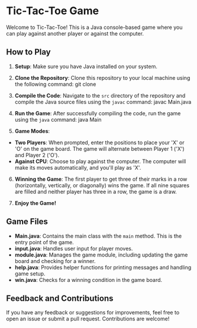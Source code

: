 # Tic-Tac-Toe Game

Welcome to Tic-Tac-Toe! This is a Java console-based game where you can play against another player or against the computer.

## How to Play

1. **Setup**: Make sure you have Java installed on your system.

2. **Clone the Repository**: Clone this repository to your local machine using the following command:
   git clone <repository-url>

3. **Compile the Code**: Navigate to the `src` directory of the repository and compile the Java source files using the `javac` command:
   javac Main.java

4. **Run the Game**: After successfully compiling the code, run the game using the `java` command:
   java Main

5. **Game Modes**:
- **Two Players**: When prompted, enter the positions to place your 'X' or 'O' on the game board. The game will alternate between Player 1 ('X') and Player 2 ('O').
- **Against CPU**: Choose to play against the computer. The computer will make its moves automatically, and you'll play as 'X'.

6. **Winning the Game**: The first player to get three of their marks in a row (horizontally, vertically, or diagonally) wins the game. If all nine squares are filled and neither player has three in a row, the game is a draw.

7. **Enjoy the Game!**

## Game Files

- **Main.java**: Contains the main class with the `main` method. This is the entry point of the game.
- **input.java**: Handles user input for player moves.
- **module.java**: Manages the game module, including updating the game board and checking for a winner.
- **help.java**: Provides helper functions for printing messages and handling game setup.
- **win.java**: Checks for a winning condition in the game board.

## Feedback and Contributions

If you have any feedback or suggestions for improvements, feel free to open an issue or submit a pull request. Contributions are welcome!
   

    
